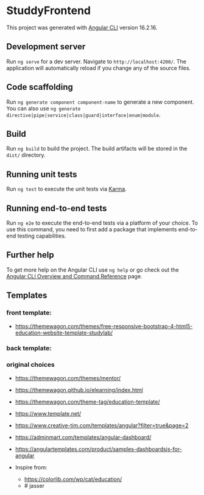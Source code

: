 # StuddyFrontend

This project was generated with [Angular CLI](https://github.com/angular/angular-cli) version 16.2.16.

## Development server

Run `ng serve` for a dev server. Navigate to `http://localhost:4200/`. The application will automatically reload if you change any of the source files.

## Code scaffolding

Run `ng generate component component-name` to generate a new component. You can also use `ng generate directive|pipe|service|class|guard|interface|enum|module`.

## Build

Run `ng build` to build the project. The build artifacts will be stored in the `dist/` directory.

## Running unit tests

Run `ng test` to execute the unit tests via [Karma](https://karma-runner.github.io).

## Running end-to-end tests

Run `ng e2e` to execute the end-to-end tests via a platform of your choice. To use this command, you need to first add a package that implements end-to-end testing capabilities.

## Further help

To get more help on the Angular CLI use `ng help` or go check out the [Angular CLI Overview and Command Reference](https://angular.io/cli) page.




## Templates
### front template:
- https://themewagon.com/themes/free-responsive-bootstrap-4-html5-education-website-template-studylab/
### back template:
### original choices
- https://themewagon.com/themes/mentor/
- https://themewagon.github.io/elearning/index.html
- https://themewagon.com/theme-tag/education-template/
- https://www.template.net/
- https://www.creative-tim.com/templates/angular?filter=true&page=2
- https://adminmart.com/templates/angular-dashboard/
- https://angulartemplates.com/product/samples-dashboardsjs-for-angular

- Inspire from:
  - https://colorlib.com/wp/cat/education/
  - #   j a s s e r  
 